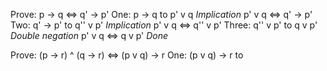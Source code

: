 Prove: p -> q <=> q' -> p'
One: p -> q to p' v q           *Implication*
  p' v q <=> q' -> p'       
Two: q' -> p' to q'' v p'       *Implication*
  p' v q <=> q'' v p' 
Three: q'' v p' to q v p'       *Double negation*
  p' v q <=> q v p'             *Done*

Prove: (p -> r) ^ (q -> r) <=> (p v q) -> r
One: (p v q) -> r to
